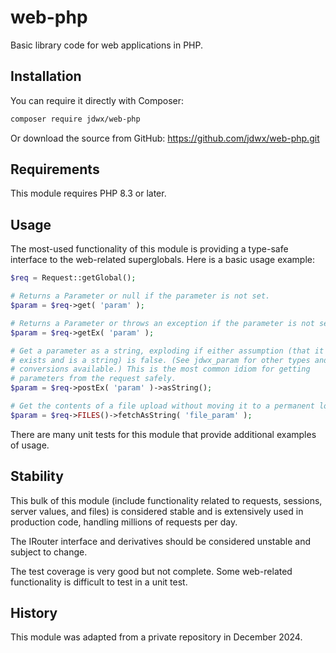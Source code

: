 # web-php

Basic library code for web applications in PHP.

## Installation

You can require it directly with Composer:

```bash
composer require jdwx/web-php
```

Or download the source from GitHub: https://github.com/jdwx/web-php.git

## Requirements

This module requires PHP 8.3 or later.

## Usage

The most-used functionality of this module is providing a type-safe interface to the web-related superglobals. Here is a basic usage example:

```php
$req = Request::getGlobal();

# Returns a Parameter or null if the parameter is not set.
$param = $req->get( 'param' );

# Returns a Parameter or throws an exception if the parameter is not set.
$param = $req->getEx( 'param' );

# Get a parameter as a string, exploding if either assumption (that it 
# exists and is a string) is false. (See jdwx_param for other types and
# conversions available.) This is the most common idiom for getting 
# parameters from the request safely.
$param = $req->postEx( 'param' )->asString();

# Get the contents of a file upload without moving it to a permanent location.
$param = $req->FILES()->fetchAsString( 'file_param' );
```

There are many unit tests for this module that provide additional examples of usage.

## Stability

This bulk of this module (include functionality related to requests, sessions, server values, and files) is considered stable and is extensively used in production code, handling millions of requests per day.

The IRouter interface and derivatives should be considered unstable and subject to change.

The test coverage is very good but not complete. Some web-related functionality is difficult to test in a unit test.

## History

This module was adapted from a private repository in December 2024.
